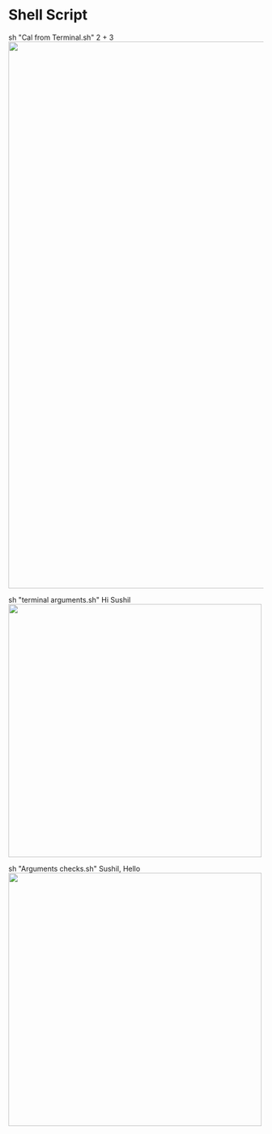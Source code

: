 # Shell Script
sh "Cal from Terminal.sh" 2 + 3 <br>
<image src="https://github.com/thesushilsharma/shell/blob/main/Images/CAL.png" width=1080>
  
sh "terminal arguments.sh" Hi Sushil <br>
<image src="https://github.com/thesushilsharma/shell/blob/main/Images/Argument.png" width=500>

sh "Arguments checks.sh" Sushil, Hello
<image src="https://github.com/thesushilsharma/shell/blob/main/Images/Count%20Arguments.png" width=500>

